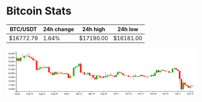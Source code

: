# Bitcoin Stats

BTC/USDT|24h change|24h high|24h low|
|---|---|---|---|
|$16772.79|1.64%|$17190.00|$16181.00|

<img src="./chart.svg">
